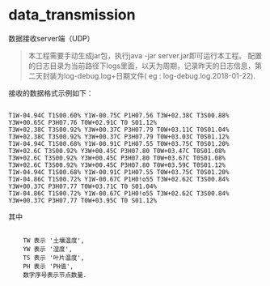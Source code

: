 # data_transmission
数据接收server端（UDP）

> 本工程需要手动生成jar包，执行java -jar server.jar即可运行本工程。
> 配置的日志目录为当前路径下logs里面，以天为周期，记录昨天的日志信息，第二天封装为log-debug.log+日期文件( eg : log-debug.log.2018-01-22).

接收的数据格式示例如下：
```

T1W-04.94C T1S00.60% Y1W-00.75C P1H07.56 T3W+02.38C T3S00.88% Y3W+00.65C P3H07.76 T0W+02.91C T0 S01.12%
T3W+02.38C T3S00.92% Y3W+00.37C P3H07.79 T0W+03.11C T0S01.04%
T3W+02.38C T3S00.92% Y3W+00.37C P3H07.79 T0W+03.03C T0S01.12%
T1W-04.94C T1S00.68% Y1W-00.91C P1H07.55 T0W+03.75C T0S01.20%
T3W+02.6C T3S00.92% Y3W+00.45C P3H07.80 T0W+03.47C T0S01.08%
T3W+02.6C T3S00.92% Y3W+00.45C P3H07.80 T0W+03.67C T0S01.08%
T3W+02.6C T3S00.92% Y3W+00.45C P3H07.80 T0W+03.59C T0S01.12%
T1W-04.94C T1S00.68% Y1W-00.91C P1H07.55 T0W+03.75C T0S01.20%
T1W-04.86C T1S00.72% Y1W-00.67C P1H0!o55 T3W+02.62C T3S00.84% Y3W+00.37C P3H07.77 T0W+03.71C T0 S01.04%
T1W-04.86C T1S00.72% Y1W-00.67C P1H0!o55 T3W+02.62C T3S00.84% Y3W+00.37C P3H07.77 T0W+03.95C T0 S01.12%
```
其中
```

    TW 表示 '土壤温度',
    YW 表示 '湿度',
    TS 表示 '叶片温度',
    PH 表示 'PH值',
    数字序号表示节点数量.
    
```

